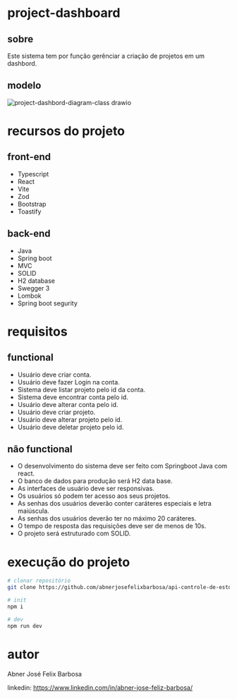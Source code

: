 # project-dashboard 

## sobre

Este sistema tem por função gerênciar a criação de projetos em um dashbord.

## modelo

![project-dashbord-diagram-class drawio](https://github.com/abnerjosefelixbarbosa/project-dashboard/assets/21656485/8ec513cc-51ba-4c3e-a36c-971a559d064d)

# recursos do projeto

## front-end

- Typescript
- React
- Vite
- Zod
- Bootstrap
- Toastify

## back-end

- Java
- Spring boot
- MVC
- SOLID
- H2 database
- Swegger 3
- Lombok
- Spring boot segurity

# requisitos 

## functional

- Usuário deve criar conta.
- Usuário deve  fazer Login na conta.
- Sistema deve listar projeto pelo id da conta.
- Sistema deve encontrar conta pelo id.
- Usuário deve alterar conta pelo id.
- Usuário deve criar projeto.
- Usuário deve alterar projeto pelo id.
- Usuário deve deletar projeto pelo id.

## não functional

- O desenvolvimento do sistema deve ser feito com Springboot Java com react.
- O banco de dados para produção será H2 data base.
- As interfaces de usuário deve ser responsivas.
- Os usuários só podem ter acesso aos seus projetos.
- As senhas dos usuários deverão conter caráteres especiais e letra maiúscula.
- As senhas dos usuários deverão ter no máximo 20 caráteres.
- O tempo de resposta das requisições deve ser de menos de 10s.
- O projeto será estruturado com SOLID.

# execução do projeto 

```bash
# clonar repositório
git clone https://github.com/abnerjosefelixbarbosa/api-controle-de-estoque.git

# init
npm i

# dev
npm run dev
```

# autor 

Abner José Felix Barbosa

linkedin: https://www.linkedin.com/in/abner-jose-feliz-barbosa/
